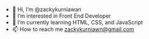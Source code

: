 - 👋 Hi, I’m @zackykurniawan
- 👀 I’m interested in Front End Developer
- 🌱 I’m currently learning HTML, CSS, and JavaScript
- 📫 How to reach me zackykurniawn@gmail.com

<!---
zackykurniawan/zackykurniawan is a ✨ special ✨ repository because its `README.md` (this file) appears on your GitHub profile.
You can click the Preview link to take a look at your changes.
--->
